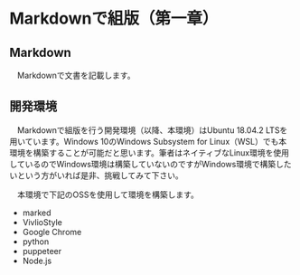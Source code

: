 # Markdownで組版（第一章）

## Markdown

　Markdownで文書を記載します。

## 開発環境

　Markdownで組版を行う開発環境（以降、本環境）はUbuntu 18.04.2 LTSを用いています。Windows 10のWindows Subsystem for Linux（WSL）でも本環境を構築することが可能だと思います。筆者はネイティブなLinux環境を使用しているのでWindows環境は構築していないのですがWindows環境で構築したいという方がいれば是非、挑戦してみて下さい。

　本環境で下記のOSSを使用して環境を構築します。

* marked
* VivlioStyle
* Google Chrome
* python
* puppeteer
* Node.js
